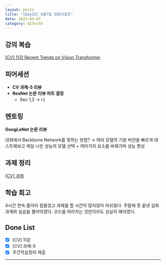 ```yaml
---
layout: posts
title: "[Day25] 4월7일 일일리포트"
date: 2023-04-07
category: AITech5
---
```


## 강의 복습

[[CV] 11강 Recent Trends on Vision Transformer](https://www.notion.so/CV-11-Recent-Trends-on-Vision-Transformer-ba43915476654f40876ac84d17521b5a) 

## 피어세션

- **CV 과제-5 리뷰**
- **ResNet 논문 리뷰 파트 결정**
    - Sec 1,2 → 나

## 멘토링

**GoogLeNet 논문 리뷰**

대회에서 Backbone Network를 정하는 방법? → 여러 모델의 기본 버전을 빠르게 테스트해보고 제일 나은 성능의 모델 선택 + 여러가지 요소를 바꿔가며 성능 향상

## 과제 정리

[[CV] 과제](https://www.notion.so/CV-acc3ffdfeec74d3f83242b6380ae40da) 

## 학습 회고

4시간 연속 줌이라 힘들었고 과제를 할 시간이 많지않아 아쉬웠다. 주말에 못 끝낸 심화과제와 실습을 풀어야겠다. 코드를 따라치는 것만이라도 성실히 해야겠다.

## Done List

- [x]  [CV] 11강
- [x]  [CV] 과제-5
- [x]  주간학습정리 제출

---
